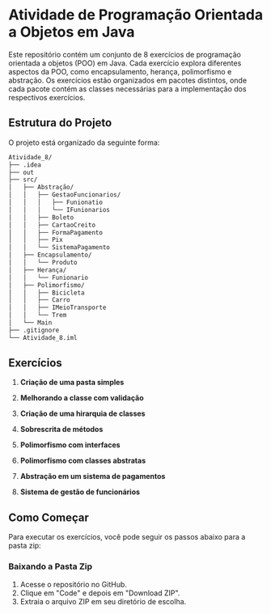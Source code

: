 
# Atividade de Programação Orientada a Objetos em Java

Este repositório contém um conjunto de 8 exercícios de programação orientada a objetos (POO) em Java. Cada exercício explora diferentes aspectos da POO, como encapsulamento, herança, polimorfismo e abstração. Os exercícios estão organizados em pacotes distintos, onde cada pacote contém as classes necessárias para a implementação dos respectivos exercícios.

## Estrutura do Projeto

O projeto está organizado da seguinte forma:

```markdown
Atividade_8/
├── .idea
├── out
├── src/
│   ├── Abstração/
│   │   ├── GestaoFuncionarios/
│   │   │   ├── Funionatio
│   │   │   └── IFunionarios
│   │   ├── Boleto
│   │   ├── CartaoCreito
│   │   ├── FormaPagamento
│   │   ├── Pix
│   │   └── SistemaPagamento
│   ├── Encapsulamento/
│   │   └── Produto
│   ├── Herança/
│   │   └── Funionario
│   ├── Polimorfismo/
│   │   ├── Bicicleta
│   │   ├── Carro
│   │   ├── IMeioTransporte
│   │   └── Trem
│   └── Main
├── .gitignore
└── Atividade_8.iml
```



## Exercícios

1. **Criação de uma pasta simples**
   
2. **Melhorando a classe com validação**

3. **Criação de uma hirarquia de classes**

4. **Sobrescrita de métodos**

5. **Polimorfismo com interfaces**

6. **Polimorfismo com classes abstratas**

7. **Abstração em um sistema de pagamentos**

8. **Sistema de gestão de funcionários**

## Como Começar

Para executar os exercícios, você pode seguir os passos abaixo para  a pasta zip:

### Baixando a Pasta Zip

1. Acesse o repositório no GitHub.
2. Clique em "Code" e depois em "Download ZIP".
3. Extraia o arquivo ZIP em seu diretório de escolha.
